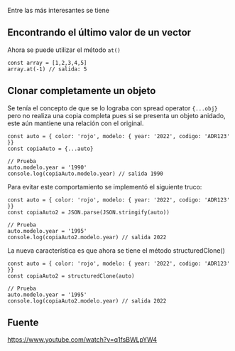 Entre las más interesantes se tiene

## Encontrando el último valor de un vector

Ahora se puede utilizar el método `at()`

    const array = [1,2,3,4,5]
    array.at(-1) // salida: 5

## Clonar completamente un objeto

Se tenía el concepto de que se lo lograba con spread operator `{...obj}` pero
no realiza una copia completa pues si se presenta un objeto anidado, este aún
mantiene una relación con el original.

    const auto = { color: 'rojo', modelo: { year: '2022', codigo: 'ADR123' }}
    const copiaAuto = {...auto}

    // Prueba
    auto.modelo.year = '1990'
    console.log(copiaAuto.modelo.year) // salida 1990

Para evitar este comportamiento se implementó el siguiente truco:

    const auto = { color: 'rojo', modelo: { year: '2022', codigo: 'ADR123' }}
    const copiaAuto2 = JSON.parse(JSON.stringify(auto))

    // Prueba
    auto.modelo.year = '1995'
    console.log(copiaAuto2.modelo.year) // salida 2022

La nueva característica es que ahora se tiene el método structuredClone()

    const auto = { color: 'rojo', modelo: { year: '2022', codigo: 'ADR123' }}
    const copiaAuto2 = structuredClone(auto)

    // Prueba
    auto.modelo.year = '1995'
    console.log(copiaAuto2.modelo.year) // salida 2022

## Fuente

https://www.youtube.com/watch?v=q1fsBWLpYW4
